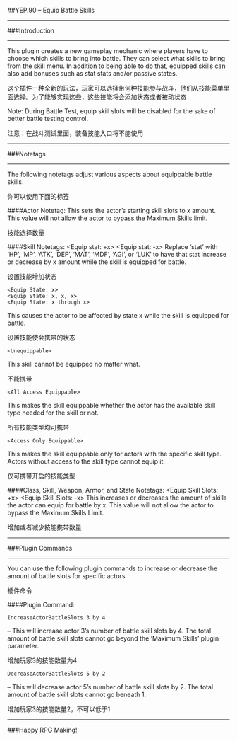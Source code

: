 ##YEP.90 – Equip Battle Skills
***
###Introduction
***
This plugin creates a new gameplay mechanic where players have to choose which skills to bring into battle. They can select what skills to bring from the skill menu. In addition to being able to do that, equipped skills can also add bonuses such as stat stats and/or passive states.

这个插件一种全新的玩法，玩家可以选择带何种技能参与战斗，他们从技能菜单里面选择。为了能够实现这些，这些技能将会添加状态或者被动状态

Note: During Battle Test, equip skill slots will be disabled for the sake of better battle testing control.

注意：在战斗测试里面，装备技能入口将不能使用

***
###Notetags
***

The following notetags adjust various aspects about equippable battle skills.

你可以使用下面的标签

####Actor Notetag:
	<Starting Skill Slots: x>
This sets the actor’s starting skill slots to x amount. This value will not allow the actor to bypass the Maximum Skills limit.

技能选择数量

####Skill Notetags:
	<Equip stat: +x>
	<Equip stat: -x>
Replace ‘stat’ with ‘HP’, ‘MP’, ‘ATK’, ‘DEF’, ‘MAT’, ‘MDF’, ‘AGI’, or ‘LUK’ to have that stat increase or decrease by x amount while the skill is equipped for battle.

设置技能增加状态

	<Equip State: x>
	<Equip State: x, x, x>
	<Equip State: x through x>
This causes the actor to be affected by state x while the skill is equipped for battle.

设置技能使会携带的状态

	<Unequippable>
This skill cannot be equipped no matter what.

不能携带

	<All Access Equippable>
This makes the skill equippable whether the actor has the available skill type needed for the skill or not.

所有技能类型均可携带

	<Access Only Equippable>
This makes the skill equippable only for actors with the specific skill type. Actors without access to the skill type cannot equip it.

仅可携带开启的技能类型

####Class, Skill, Weapon, Armor, and State Notetags:
	<Equip Skill Slots: +x>
	<Equip Skill Slots: -x>
This increases or decreases the amount of skills the actor can equip for battle by x. This value will not allow the actor to bypass the Maximum Skills Limit.

增加或者减少技能携带数量

***
###Plugin Commands
***

You can use the following plugin commands to increase or decrease the amount of battle slots for specific actors.

插件命令

####Plugin Command:

	IncreaseActorBattleSlots 3 by 4
– This will increase actor 3’s number of battle skill slots by 4. The total amount of battle skill slots cannot go beyond the ‘Maximum Skills’ plugin parameter.

增加玩家3的技能数量为4

	DecreaseActorBattleSlots 5 by 2
– This will decrease actor 5’s number of battle skill slots by 2. The total amount of battle skill slots cannot go beneath 1.

增加玩家3的技能数量2，不可以低于1

***
###Happy RPG Making!